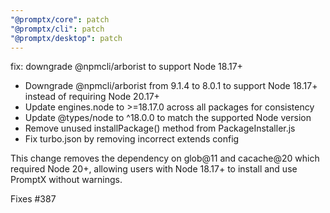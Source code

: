 ```yaml
---
"@promptx/core": patch
"@promptx/cli": patch
"@promptx/desktop": patch
---
```


fix: downgrade @npmcli/arborist to support Node 18.17+

- Downgrade @npmcli/arborist from 9.1.4 to 8.0.1 to support Node 18.17+ instead of requiring Node 20.17+
- Update engines.node to >=18.17.0 across all packages for consistency
- Update @types/node to ^18.0.0 to match the supported Node version
- Remove unused installPackage() method from PackageInstaller.js
- Fix turbo.json by removing incorrect extends config

This change removes the dependency on glob@11 and cacache@20 which required Node 20+, allowing users with Node 18.17+ to install and use PromptX without warnings.

Fixes #387
